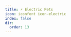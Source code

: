 ```yaml
---
title: ⚡ Electric Pets
icon: iconfont icon-electric
index: false
dir:
  order: 13
---
```


<AutoCatalog />